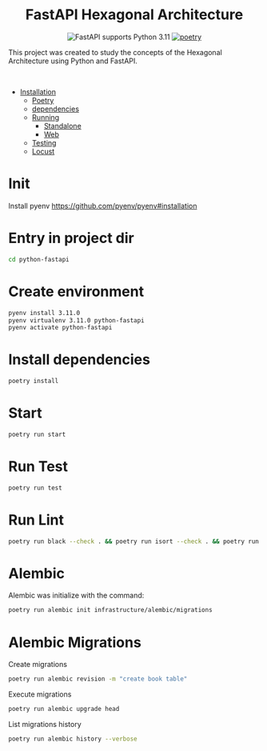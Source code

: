 <div align="center">
<h1>FastAPI Hexagonal Architecture</h1>
<div>
    <img src="https://img.shields.io/badge/FastAPI-Python%203.11-blue.svg" alt="FastAPI supports Python 3.11"/>    
    <a href="https://python-poetry.org/"><img src="https://img.shields.io/badge/maintained%20with-poetry-rgb(30%2041%2059).svg" alt="poetry"/></a>
</div>
</div>

<p>This project was created to study the concepts of the Hexagonal Architecture using Python and FastAPI.</p>
<br>

* [Installation](#installation)
    * [Poetry](#poetry)
    * [dependencies](#dependencies)
    * [Running](#running)
        * [Standalone](#standalone)
        * [Web](#web)
    * [Testing](#testing)
    * [Locust](#locust)

# Init
 Install pyenv https://github.com/pyenv/pyenv#installation

# Entry in project dir
```bash
cd python-fastapi
```

# Create environment
```bash
pyenv install 3.11.0
pyenv virtualenv 3.11.0 python-fastapi
pyenv activate python-fastapi
```

# Install dependencies
```bash
poetry install
```

# Start
```bash
poetry run start
```

# Run Test
```bash
poetry run test
```

# Run Lint
```bash
poetry run black --check . && poetry run isort --check . && poetry run flake8 .
```

# Alembic
Alembic was initialize with the command:
```bash
poetry run alembic init infrastructure/alembic/migrations
```

# Alembic Migrations
Create migrations
```bash
poetry run alembic revision -m "create book table"
```

Execute migrations
```bash
poetry run alembic upgrade head
```

List migrations history
```bash
poetry run alembic history --verbose
```